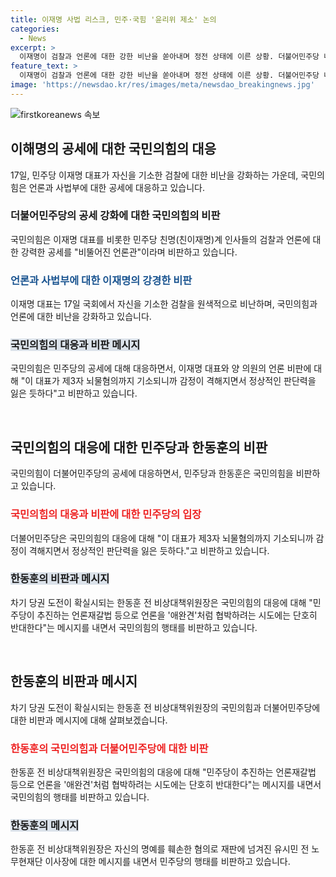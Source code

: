 ```yaml
---
title: 이재명 사법 리스크, 민주·국힘 '윤리위 제소' 논의
categories:
  - News
excerpt: >
  이재명이 검찰과 언론에 대한 강한 비난을 쏟아내며 정전 상태에 이른 상황. 더불어민주당 내에서는 이 대표를 지지하는 친명계 의원들도 온갖 비난을 퍼붓고 있고, 국민의힘은 민주당의 행태를 비판하며 대응에 나서고 있다. 민주당은 사법 리스크를 막기 위해 국회에서부터 사법부까지 무력화하려는 시도를 하는 중.  이에 한동훈을 비롯한 국민의힘이 이를 비난하며 친명계 의원들을 견제하려는 움직임을 보이고 있다.
feature_text: >
  이재명이 검찰과 언론에 대한 강한 비난을 쏟아내며 정전 상태에 이른 상황. 더불어민주당 내에서는 이 대표를 지지하는 친명계 의원들도 온갖 비난을 퍼붓고 있고, 국민의힘은 민주당의 행태를 비판하며 대응에 나서고 있다. 민주당은 사법 리스크를 막기 위해 국회에서부터 사법부까지 무력화하려는 시도를 하는 중.  이에 한동훈을 비롯한 국민의힘이 이를 비난하며 친명계 의원들을 견제하려는 움직임을 보이고 있다.
image: 'https://newsdao.kr/res/images/meta/newsdao_breakingnews.jpg'
---
```


<p><img src="https://newsdao.kr/res/images/meta/newsdao_breakingnews.jpg" alt="firstkoreanews 속보" /></p>

<h2 data-ke-size="size26">이해명의 공세에 대한 국민의힘의 대응</h2>

<p data-ke-size="size16">17일, 민주당 이재명 대표가 자신을 기소한 검찰에 대한 비난을 강화하는 가운데, 국민의힘은 언론과 사법부에 대한 공세에 대응하고 있습니다.</p>

<h3>더불어민주당의 공세 강화에 대한 국민의힘의 비판</h3>

<p data-ke-size="size16">국민의힘은 이재명 대표를 비롯한 민주당 친명(친이재명)계 인사들의 검찰과 언론에 대한 강력한 공세를 "비뚤어진 언론관"이라며 비판하고 있습니다.</p>

<h3><b><span style="color: #1a5490;">언론과 사법부에 대한 이재명의 강경한 비판</span></b></h3>

<p data-ke-size="size16">이재명 대표는 17일 국회에서 자신을 기소한 검찰을 원색적으로 비난하며, 국민의힘과 언론에 대한 비난을 강화하고 있습니다.</p>

<h3><span style="background-color: #21538527;">국민의힘의 대응과 비판 메시지</span></h3>

<p data-ke-size="size16">국민의힘은 민주당의 공세에 대해 대응하면서, 이재명 대표와 양 의원의 언론 비판에 대해 "이 대표가 제3자 뇌물혐의까지 기소되니까 감정이 격해지면서 정상적인 판단력을 잃은 듯하다"고 비판하고 있습니다.</p>

<p data-ke-size="size16">&nbsp;</p>

<h2 data-ke-size="size26">국민의힘의 대응에 대한 민주당과 한동훈의 비판</h2>

<p data-ke-size="size16">국민의힘이 더불어민주당의 공세에 대응하면서, 민주당과 한동훈은 국민의힘을 비판하고 있습니다.</p>

<h3><b><span style="color: #ee2323;">국민의힘의 대응과 비판에 대한 민주당의 입장</span></b></h3>

<p data-ke-size="size16">더불어민주당은 국민의힘의 대응에 대해 "이 대표가 제3자 뇌물혐의까지 기소되니까 감정이 격해지면서 정상적인 판단력을 잃은 듯하다."고 비판하고 있습니다.</p>

<h3><span style="background-color: #21538527;">한동훈의 비판과 메시지</span></h3>

<p data-ke-size="size16">차기 당권 도전이 확실시되는 한동훈 전 비상대책위원장은 국민의힘의 대응에 대해 "민주당이 추진하는 언론재갈법 등으로 언론을 '애완견'처럼 협박하려는 시도에는 단호히 반대한다"는 메시지를 내면서 국민의힘의 행태를 비판하고 있습니다.</p>

<p data-ke-size="size16">&nbsp;</p>

<h2 data-ke-size="size26">한동훈의 비판과 메시지</h2>

<p data-ke-size="size16">차기 당권 도전이 확실시되는 한동훈 전 비상대책위원장의 국민의힘과 더불어민주당에 대한 비판과 메시지에 대해 살펴보겠습니다.</p>

<h3><b><span style="color: #ee2323;">한동훈의 국민의힘과 더불어민주당에 대한 비판</span></b></h3>

<p data-ke-size="size16">한동훈 전 비상대책위원장은 국민의힘의 대응에 대해 "민주당이 추진하는 언론재갈법 등으로 언론을 '애완견'처럼 협박하려는 시도에는 단호히 반대한다"는 메시지를 내면서 국민의힘의 행태를 비판하고 있습니다.</p>

<h3><span style="background-color: #21538527;">한동훈의 메시지</span></h3>

<p data-ke-size="size16">한동훈 전 비상대책위원장은 자신의 명예를 훼손한 혐의로 재판에 넘겨진 유시민 전 노무현재단 이사장에 대한 메시지를 내면서 민주당의 행태를 비판하고 있습니다.</p>

<p data-ke-size="size16">&nbsp;</p>

